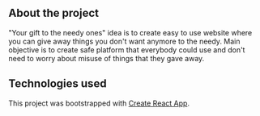 ## About the project
"Your gift to the needy ones" idea is to create easy to use website where you can give away things you don't want anymore to the needy.
Main objective is to create safe platform that everybody could use and don't need to worry about misuse of things that they gave away.
## Technologies used
This project was bootstrapped with [Create React App](https://github.com/facebook/create-react-app).


